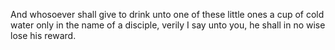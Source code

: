 And whosoever shall give to drink unto one of these little ones a cup of cold water only in the name of a disciple, verily I say unto you, he shall in no wise lose his reward.
